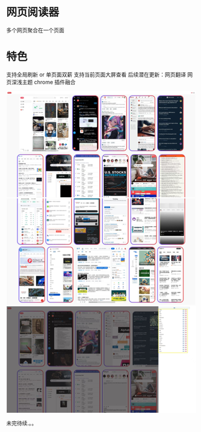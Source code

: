 # 网页阅读器

多个网页聚合在一个页面

# 特色

支持全局刷新 or 单页面双薪
支持当前页面大屏查看
后续潜在更新：网页翻译 网页深浅主题 chrome 插件融合

![EX1](./home.png)
![EX2](./content.png)
![EX3](./setting.png)

未完待续.。。
